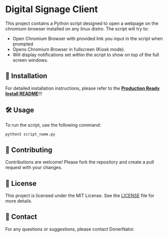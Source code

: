 # Digital Signage Client

This project contains a Python script designed to open a webpage on the chromium-browser installed on any linux distro. The script will try to:
- Open Chromium Browser with provided link you input in the script when prompted
- Opens Chromium Browser in fullscreen (Kiosk mode).
- Will display notifications set within the script to show on top of the full screen windows.

## 🚀 Installation

For detailed installation instructions, please refer to the [**Production Ready Install README**](Production_Ready/README.md)!!!

## 🛠️ Usage

To run the script, use the following command:
```bash
python3 script_name.py
```

## 🤝 Contributing

Contributions are welcome! Please fork the repository and create a pull request with your changes.

## 📜 License

This project is licensed under the MIT License. See the [LICENSE](LICENSE) file for more details.

## 📧 Contact

For any questions or suggestions, please contact DonerNator.
